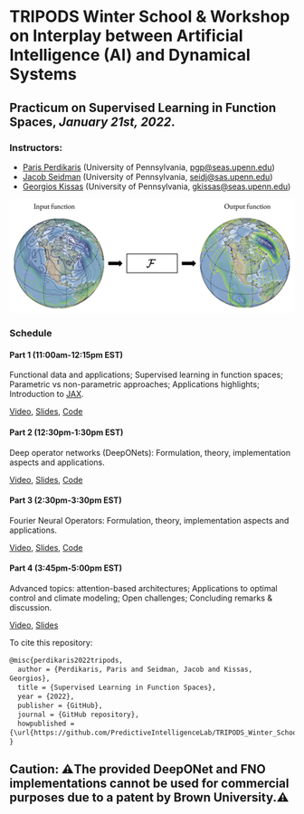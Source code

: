 # TRIPODS Winter School & Workshop on Interplay between Artificial Intelligence (AI) and Dynamical Systems

## Practicum on Supervised Learning in Function Spaces, *January 21st, 2022*.

### Instructors: 
- [Paris Perdikaris](https://directory.seas.upenn.edu/paris-perdikaris/) (University of Pennsylvania, <pgp@seas.upenn.edu>)
- [Jacob Seidman](https://sites.google.com/site/victormpreciado/publications/group) (University of Pennsylvania, <seidj@sas.upenn.edu>)
- [Georgios Kissas](https://scholar.google.com/citations?user=PEwbH74AAAAJ&hl=en) (University of Pennsylvania, <gkissas@seas.upenn.edu>)

![Learning from functional data](op_sketch.png)

### Schedule

#### Part 1 (11:00am-12:15pm EST)

Functional data and applications; Supervised learning in function spaces; Parametric vs non-parametric approaches; Applications highlights; Introduction to [JAX](https://github.com/google/jax).

[Video](), [Slides](https://github.com/PredictiveIntelligenceLab/TRIPODS_Winter_School_2022/blob/main/Part%201.pdf), [Code](https://github.com/PredictiveIntelligenceLab/TRIPODS_Winter_School_2022/blob/main/JAX.ipynb)

#### Part 2 (12:30pm-1:30pm EST)

Deep operator networks (DeepONets): Formulation, theory, implementation aspects and applications.

[Video](), [Slides](https://github.com/PredictiveIntelligenceLab/TRIPODS_Winter_School_2022/blob/main/Part%202.pdf), [Code](https://github.com/PredictiveIntelligenceLab/TRIPODS_Winter_School_2022/blob/main/DeepONets.ipynb)

#### Part 3 (2:30pm-3:30pm EST)

Fourier Neural Operators: Formulation, theory, implementation aspects and applications.

[Video](), [Slides](https://github.com/PredictiveIntelligenceLab/TRIPODS_Winter_School_2022/blob/main/Part%203.pdf), [Code](https://github.com/PredictiveIntelligenceLab/TRIPODS_Winter_School_2022/blob/main/FNOs.ipynb)

#### Part 4 (3:45pm-5:00pm EST)

Advanced topics: attention-based architectures; Applications to optimal control and climate modeling; Open challenges; Concluding remarks & discussion.

[Video](), [Slides](https://github.com/PredictiveIntelligenceLab/TRIPODS_Winter_School_2022/blob/main/Part%204.pdf)



To cite this repository:

    @misc{perdikaris2022tripods,
      author = {Perdikaris, Paris and Seidman, Jacob and Kissas, Georgios},
      title = {Supervised Learning in Function Spaces},
      year = {2022},
      publisher = {GitHub},
      journal = {GitHub repository},
      howpublished = {\url{https://github.com/PredictiveIntelligenceLab/TRIPODS_Winter_School_2022}}
    }

## Caution: ⚠️The provided DeepONet and FNO implementations cannot be used for commercial purposes due to a patent by Brown University.⚠️

